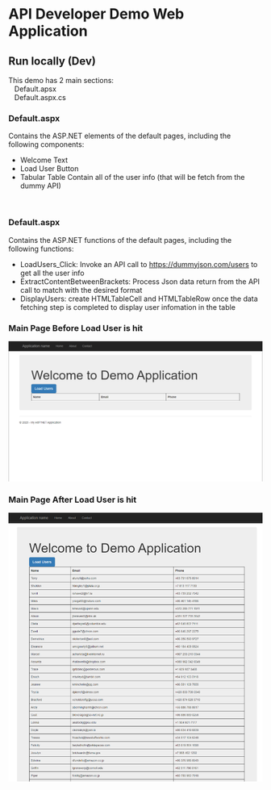 
# API Developer Demo Web Application

## Run locally (Dev)

This demo has 2 main sections: <br/>
&nbsp;&nbsp;&nbsp;Default.apsx <br/>
&nbsp;&nbsp;&nbsp;Default.aspx.cs <br/>

### Default.aspx
Contains the ASP.NET elements of the default pages, including the following components:
- Welcome Text
- Load User Button
- Tabular Table Contain all of the user info (that will be fetch from the dummy API)

<br/>

### Default.aspx
Contains the ASP.NET functions of the default pages, including the following functions:
- LoadUsers_Click: Invoke an API call to https://dummyjson.com/users to get all the user info
- ExtractContentBetweenBrackets: Process Json data return from the API call to match with the desired format 
- DisplayUsers: create HTMLTableCell and HTMLTableRow once the data fetching step is completed to display user infomation in the table

### Main Page Before Load User is hit
![Main Page Before Load User is hit](https://github.com/nhatduy227/ASP-DEMO-APP/blob/master/assets/Before.png)

### Main Page After Load User is hit
![Main Page After Load User is hit](https://github.com/nhatduy227/ASP-DEMO-APP/blob/master/assets/After.png)


